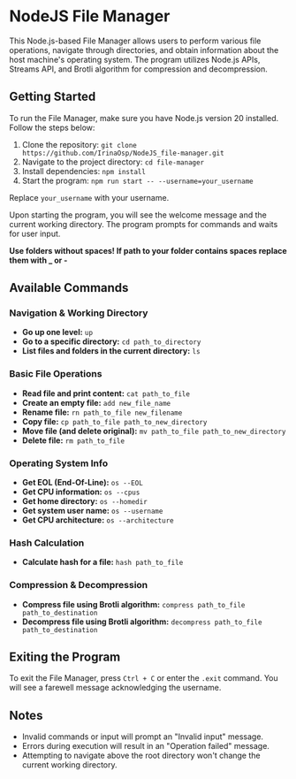 # NodeJS File Manager

This Node.js-based File Manager allows users to perform various file operations, navigate through directories, and obtain information about the host machine's operating system. The program utilizes Node.js APIs, Streams API, and Brotli algorithm for compression and decompression.

## Getting Started

To run the File Manager, make sure you have Node.js version 20 installed. Follow the steps below:

1. Clone the repository: `git clone https://github.com/IrinaOsp/NodeJS_file-manager.git`
2. Navigate to the project directory: `cd file-manager`
3. Install dependencies: `npm install`
4. Start the program: `npm run start -- --username=your_username`

Replace `your_username` with your username.

Upon starting the program, you will see the welcome message and the current working directory. The program prompts for commands and waits for user input.

**Use folders without spaces! If path to your folder contains spaces replace them with \_ or -**

## Available Commands

### Navigation & Working Directory

- **Go up one level:** `up`
- **Go to a specific directory:** `cd path_to_directory`
- **List files and folders in the current directory:** `ls`

### Basic File Operations

- **Read file and print content:** `cat path_to_file`
- **Create an empty file:** `add new_file_name`
- **Rename file:** `rn path_to_file new_filename`
- **Copy file:** `cp path_to_file path_to_new_directory`
- **Move file (and delete original):** `mv path_to_file path_to_new_directory`
- **Delete file:** `rm path_to_file`

### Operating System Info

- **Get EOL (End-Of-Line):** `os --EOL`
- **Get CPU information:** `os --cpus`
- **Get home directory:** `os --homedir`
- **Get system user name:** `os --username`
- **Get CPU architecture:** `os --architecture`

### Hash Calculation

- **Calculate hash for a file:** `hash path_to_file`

### Compression & Decompression

- **Compress file using Brotli algorithm:** `compress path_to_file path_to_destination`
- **Decompress file using Brotli algorithm:** `decompress path_to_file path_to_destination`

## Exiting the Program

To exit the File Manager, press `Ctrl + C` or enter the `.exit` command. You will see a farewell message acknowledging the username.

## Notes

- Invalid commands or input will prompt an "Invalid input" message.
- Errors during execution will result in an "Operation failed" message.
- Attempting to navigate above the root directory won't change the current working directory.

